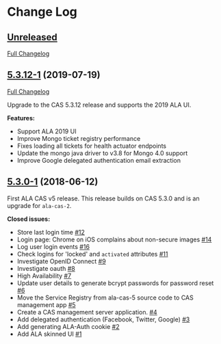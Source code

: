 # Change Log

## [Unreleased](https://github.com/AtlasOfLivingAustralia/ala-cas-5/tree/HEAD)
[Full Changelog](https://github.com/AtlasOfLivingAustralia/ala-cas-5/compare/5.3.12-1...HEAD)



## [5.3.12-1](https://github.com/AtlasOfLivingAustralia/ala-cas-5/tree/5.3.12-1) (2019-07-19)
[Full Changelog](https://github.com/AtlasOfLivingAustralia/ala-cas-5/compare/5.3.0-1...5.3.12-1)

Upgrade to the CAS 5.3.12 release and supports the 2019 ALA UI.

**Features:**

- Support ALA 2019 UI
- Improve Mongo ticket registry performance
- Fixes loading all tickets for health actuator endpoints
- Update the mongo java driver to v3.8 for Mongo 4.0 support
- Improve Google delegated authentication email extraction

## [5.3.0-1](https://github.com/AtlasOfLivingAustralia/ala-cas-5/tree/5.3.0-1) (2018-06-12)

First ALA CAS v5 release.  This release builds on CAS 5.3.0 and is an upgrade for `ala-cas-2`.

**Closed issues:**

- Store last login time [\#12](https://github.com/AtlasOfLivingAustralia/ala-cas-5/issues/12)
- Login page: Chrome on iOS complains about non-secure images [\#14](https://github.com/AtlasOfLivingAustralia/ala-cas-5/issues/14)
- Log user login events [\#16](https://github.com/AtlasOfLivingAustralia/ala-cas-5/issues/16)
- Check logins for 'locked' and `activated` attributes [\#11](https://github.com/AtlasOfLivingAustralia/ala-cas-5/issues/11)
- Investigate OpenID Connect [\#9](https://github.com/AtlasOfLivingAustralia/ala-cas-5/issues/9)
- Investigate oauth [\#8](https://github.com/AtlasOfLivingAustralia/ala-cas-5/issues/8)
- High Availability [\#7](https://github.com/AtlasOfLivingAustralia/ala-cas-5/issues/7)
- Update user details to generate bcrypt passwords for password reset [\#6](https://github.com/AtlasOfLivingAustralia/ala-cas-5/issues/6)
- Move the Service Registry from ala-cas-5 source code to CAS management app [\#5](https://github.com/AtlasOfLivingAustralia/ala-cas-5/issues/5)
- Create a CAS management server application. [\#4](https://github.com/AtlasOfLivingAustralia/ala-cas-5/issues/4)
- Add delegated authentication \(Facebook, Twitter, Google\) [\#3](https://github.com/AtlasOfLivingAustralia/ala-cas-5/issues/3)
- Add generating ALA-Auth cookie [\#2](https://github.com/AtlasOfLivingAustralia/ala-cas-5/issues/2)
- Add ALA skinned UI [\#1](https://github.com/AtlasOfLivingAustralia/ala-cas-5/issues/1)
